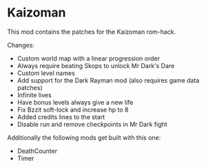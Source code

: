 # Kaizoman
This mod contains the patches for the Kaizoman rom-hack.

Changes:
- Custom world map with a linear progression order
- Always require beating Skops to unlock Mr Dark's Dare
- Custom level names
- Add support for the Dark Rayman mod (also requires game data patches)
- Infinite lives
- Have bonus levels always give a new life
- Fix Bzzit soft-lock and increase hp to 8
- Added credits lines to the start
- Disable run and remove checkpoints in Mr Dark fight

Additionally the following mods get built with this one:
- DeathCounter
- Timer
